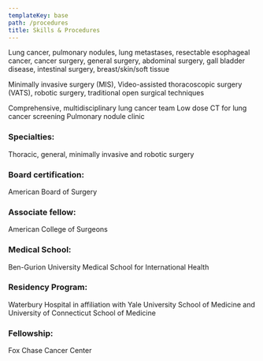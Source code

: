 ```yaml
---
templateKey: base
path: /procedures
title: Skills & Procedures
---
```


Lung cancer, pulmonary nodules, lung metastases, resectable esophageal cancer, cancer
surgery, general surgery, abdominal surgery, gall bladder disease, intestinal surgery,
breast/skin/soft tissue

Minimally invasive surgery (MIS), Video-assisted thoracoscopic surgery (VATS), robotic surgery,
traditional open surgical techniques

Comprehensive, multidisciplinary lung cancer team
Low dose CT for lung cancer screening
Pulmonary nodule clinic

### Specialties:

Thoracic, general, minimally invasive and robotic surgery

### Board certification:

American Board of Surgery

### Associate fellow:

American College of Surgeons

### Medical School:

Ben-Gurion University Medical School for International Health

### Residency Program:

Waterbury Hospital in affiliation with Yale University School of Medicine
and University of Connecticut School of Medicine

### Fellowship:

Fox Chase Cancer Center
